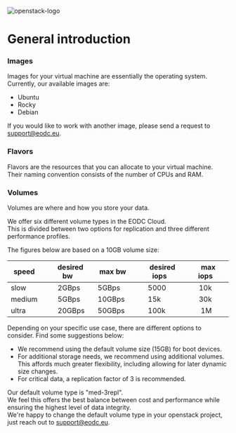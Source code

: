 ![openstack-logo](../_static/openstack/openstack_logo.png)

# General introduction

### Images
Images for your virtual machine are essentially the operating system. Currently, our available images are:
- Ubuntu
- Rocky
- Debian

If you would like to work with another image, please send a request to <a href="mailto:support@eodc.eu">support@eodc.eu</a>.

### Flavors
Flavors are the resources that you can allocate to your virtual machine.
Their naming convention consists of the number of CPUs and RAM.

### Volumes
Volumes are where and how you store your data.

We offer six different volume types in the EODC Cloud.  
This is divided between two options for replication and three different performance profiles.

The figures below are based on a 10GB volume size:

speed    |desired bw    | max bw    | desired iops    | max iops    | 
| --- | --- | --- | --- | --- | 
slow    |    2GBps    | 5GBps        |    5000        |    10k        |  
medium    |    5GBps    | 10GBps    |    15k            |    30k        |  
ultra    |    20GBps    | 50GBps    |    100k        |     1M        |  


Depending on your specific use case, there are different options to consider. Find some suggestions below:
- We recommend using the default volume size (15GB) for boot devices.  
- For additional storage needs, we recommend using additional volumes. This affords much greater flexibility, including allowing for later dynamic size changes.
- For critical data, a replication factor of 3 is recommended.

Our default volume type is "med-3repl".  
We feel this offers the best balance between cost and performance while ensuring the highest level of data integrity.  
We're happy to change the default volume type in your openstack project, just reach out to <a href="mailto:support@eodc.eu">support@eodc.eu</a>.
